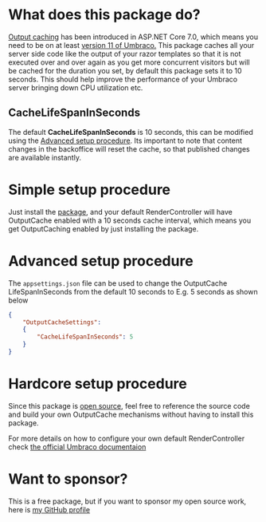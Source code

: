 # What does this package do?
[Output caching](https://learn.microsoft.com/en-us/aspnet/core/performance/caching/overview?view=aspnetcore-7.0#output-caching) has been introduced in ASP.NET Core 7.0, which means you need to be on at least [version 11 of Umbraco.](https://our.umbraco.com/download/releases/1110)
This package caches all your server side code like the output of your razor templates so that it is not executed over and over again as you get more concurrent visitors but will be cached for the duration you set, by default this package sets it to 10 seconds.
This should help improve the performance of your Umbraco server bringing down CPU utilization etc.

## CacheLifeSpanInSeconds
The default **CacheLifeSpanInSeconds** is 10 seconds, this can be modified using the [Advanced setup procedure](#advanced-setup-procedure). Its important to note that content changes in the backoffice will reset the cache, so that published changes are available instantly. 

# Simple setup procedure
Just install the [package](https://www.nuget.org/packages/UmbracoOutputCache), and your default RenderController will have OutputCache enabled with a 10 seconds cache interval, which means you get OutputCaching enabled by just installing the package.

# Advanced setup procedure
The `appsettings.json` file can be used to change the OutputCache LifeSpanInSeconds from the default 10 seconds to E.g. 5 seconds as shown below
```json
{
	"OutputCacheSettings":
	{
		"CacheLifeSpanInSeconds": 5
	}
}
```

# Hardcore setup procedure
Since this package is [open source](https://github.com/prmeyn/UmbracoOutputCache), feel free to reference the source code and build your own OutputCache mechanisms without having to install this package.

For more details on how to configure your own default RenderController check [the official Umbraco documentaion](https://docs.umbraco.com/umbraco-cms/implementation/default-routing/controller-selection#change-the-default-controllers)

# Want to sponsor?
This is a free package, but if you want to sponsor my open source work, here is [my GitHub profile](https://github.com/sponsors/prmeyn)

